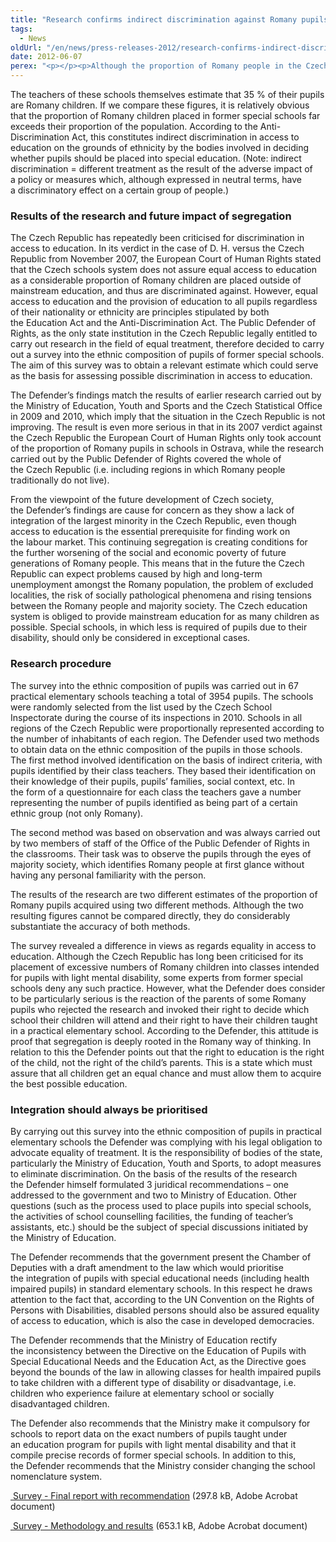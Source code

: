 ```yaml
---
title: "Research confirms indirect discrimination against Romany pupils"
tags:
  - News
oldUrl: "/en/news/press-releases-2012/research-confirms-indirect-discrimination-against-romany-pupils/"
date: 2012-06-07
perex: "<p></p><p>Although the proportion of Romany people in the Czech Republic ranges from 1.4 – 2.8 % of the total number of inhabitants, 32 % of pupils in practical elementary schools are Romany children. This figure is based on a survey carried out by the Public Defender of Rights in 67 randomly selected practical elementary schools in all the regions of the Czech Republic. </p>"
---
```


<!-- imported from the old website -->

<p>The teachers of these schools themselves estimate that 35 % of their pupils are Romany children. If we compare these figures, it is relatively obvious that the proportion of Romany children placed in former special schools far exceeds their proportion of the population. According to the Anti-Discrimination Act, this constitutes indirect discrimination in access to education on the grounds of ethnicity by the bodies involved in deciding whether pupils should be placed into special education. (Note: indirect discrimination = different treatment as the result of the adverse impact of a policy or measures which, although expressed in neutral terms, have a discriminatory effect on a certain group of people.)</p><h3>Results of the research and future impact of segregation</h3><p>The Czech Republic has repeatedly been criticised for discrimination in access to education. In its verdict in the case of D. H. versus the Czech Republic from November 2007, the European Court of Human Rights stated that the Czech schools system does not assure equal access to education as a considerable proportion of Romany children are placed outside of mainstream education, and thus are discriminated against. However, equal access to education and the provision of education to all pupils regardless of their nationality or ethnicity are principles stipulated by both the Education Act and the Anti-Discrimination Act. The Public Defender of Rights, as the only state institution in the Czech Republic legally entitled to carry out research in the field of equal treatment, therefore decided to carry out a survey into the ethnic composition of pupils of former special schools. The aim of this survey was to obtain a relevant estimate which could serve as the basis for assessing possible discrimination in access to education. </p><p>The Defender’s findings match the results of earlier research carried out by the Ministry of Education, Youth and Sports and the Czech Statistical Office in 2009 and 2010, which imply that the situation in the Czech Republic is not improving. The result is even more serious in that in its 2007 verdict against the Czech Republic the European Court of Human Rights only took account of the proportion of Romany pupils in schools in Ostrava, while the research carried out by the Public Defender of Rights covered the whole of the Czech Republic (i.e. including regions in which Romany people traditionally do not live). </p><p>From the viewpoint of the future development of Czech society, the Defender’s findings are cause for concern as they show a lack of integration of the largest minority in the Czech Republic, even though access to education is the essential prerequisite for finding work on the labour market. This continuing segregation is creating conditions for the further worsening of the social and economic poverty of future generations of Romany people. This means that in the future the Czech Republic can expect problems caused by high and long-term unemployment amongst the Romany population, the problem of excluded localities, the risk of socially pathological phenomena and rising tensions between the Romany people and majority society. The Czech education system is obliged to provide mainstream education for as many children as possible. Special schools, in which less is required of pupils due to their disability, should only be considered in exceptional cases.</p><h3>Research procedure</h3><p>The survey into the ethnic composition of pupils was carried out in 67 practical elementary schools teaching a total of 3954 pupils. The schools were randomly selected from the list used by the Czech School Inspectorate during the course of its inspections in 2010. Schools in all regions of the Czech Republic were proportionally represented according to the number of inhabitants of each region. The Defender used two methods to obtain data on the ethnic composition of the pupils in those schools. The first method involved identification on the basis of indirect criteria, with pupils identified by their class teachers. They based their identification on their knowledge of their pupils, pupils’ families, social context, etc. In the form of a questionnaire for each class the teachers gave a number representing the number of pupils identified as being part of a certain ethnic group (not only Romany).</p><p>The second method was based on observation and was always carried out by two members of staff of the Office of the Public Defender of Rights in the classrooms. Their task was to observe the pupils through the eyes of majority society, which identifies Romany people at first glance without having any personal familiarity with the person. </p><p>The results of the research are two different estimates of the proportion of Romany pupils acquired using two different methods. Although the two resulting figures cannot be compared directly, they do considerably substantiate the accuracy of both methods.</p><p>The survey revealed a difference in views as regards equality in access to education. Although the Czech Republic has long been criticised for its placement of excessive numbers of Romany children into classes intended for pupils with light mental disability, some experts from former special schools deny any such practice. However, what the Defender does consider to be particularly serious is the reaction of the parents of some Romany pupils who rejected the research and invoked their right to decide which school their children will attend and their right to have their children taught in a practical elementary school. According to the Defender, this attitude is proof that segregation is deeply rooted in the Romany way of thinking. In relation to this the Defender points out that the right to education is the right of the child, not the right of the child’s parents. This is a state which must assure that all children get an equal chance and must allow them to acquire the best possible education.</p><h3>Integration should always be prioritised</h3><p>By carrying out this survey into the ethnic composition of pupils in practical elementary schools the Defender was complying with his legal obligation to advocate equality of treatment. It is the responsibility of bodies of the state, particularly the Ministry of Education, Youth and Sports, to adopt measures to eliminate discrimination. On the basis of the results of the research the Defender himself formulated 3 juridical recommendations – one addressed to the government and two to Ministry of Education. Other questions (such as the process used to place pupils into special schools, the activities of school counselling facilities, the funding of teacher’s assistants, etc.) should be the subject of special discussions initiated by the Ministry of Education.</p><p>The Defender recommends that the government present the Chamber of Deputies with a draft amendment to the law which would prioritise the integration of pupils with special educational needs (including health impaired pupils) in standard elementary schools. In this respect he draws attention to the fact that, according to the UN Convention on the Rights of Persons with Disabilities, disabled persons should also be assured equality of access to education, which is also the case in developed democracies.</p><p>The Defender recommends that the Ministry of Education rectify the inconsistency between the Directive on the Education of Pupils with Special Educational Needs and the Education Act, as the Directive goes beyond the bounds of the law in allowing classes for health impaired pupils to take children with a different type of disability or disadvantage, i.e. children who experience failure at elementary school or socially disadvantaged children. </p><p>The Defender also recommends that the Ministry make it compulsory for schools to report data on the exact numbers of pupils taught under an education program for pupils with light mental disability and that it compile precise records of former special schools. In addition to this, the Defender recommends that the Ministry consider changing the school nomenclature system.</p><p><a title="Opening in a new window" href="https://www.ochrance.cz/fileadmin/user_upload/DISKRIMINACE/Vyzkum/Survey_Ethnic_Special-schools.pdf" target="_blank"><img alt="" src="https://www.ochrance.cz/typo3/ext/od_linkdesc/icons/pdf.gif" class="od_linkdesc_icon" /> Survey - Final report with recommendation</a> (297.8 kB, Adobe Acrobat document)</p><p><a title="Opening in a new window" href="https://www.ochrance.cz/fileadmin/user_upload/DISKRIMINACE/Vyzkum/Survey_Ethnic-methodology.pdf" target="_blank"><img alt="" src="https://www.ochrance.cz/typo3/ext/od_linkdesc/icons/pdf.gif" class="od_linkdesc_icon" /> Survey - Methodology and results</a> (653.1 kB, Adobe Acrobat document)</p>
